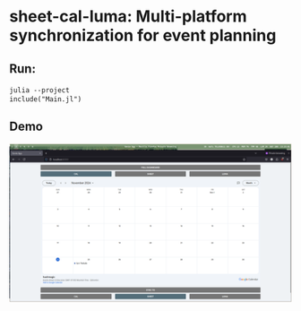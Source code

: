 # sheet-cal-luma: Multi-platform synchronization for event planning

## Run:

```
julia --project
include("Main.jl")
```

## Demo

![](./demo/2024-11-24_13:23:01.png)
